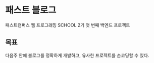 # 패스트 블로그

패스트캠퍼스 웹 프로그래밍 SCHOOL 2기 첫 번째 백엔드 프로젝트


## 목표

다음주 안에 블로그를 정확하게 개발하고, 유사한 프로젝트를 손코딩할 수 있다.
